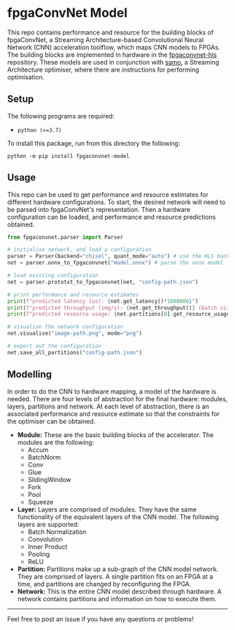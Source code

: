 # fpgaConvNet Model

This repo contains performance and resource for the building blocks of fpgaConvNet, a Streaming Architecture-based Convolutional Neural Network (CNN) acceleration toolflow, which maps CNN models to FPGAs. The building blocks are implemented in hardware in the [fpgaconvnet-hls](https://github.com/AlexMontgomerie/fpgaconvnet-hls) repository. These models are used in conjunction with [samo](https://github.com/AlexMontgomerie/samo), a Streaming Architecture optimiser, where there are instructions for performing optimisation.

## Setup

The following programs are required:

- `python (>=3.7)`

To install this package, run from this directory the following:

```
python -m pip install fpgaconvnet-model
```

## Usage

This repo can be used to get performance and resource estimates for different hardware configurations. To start, the desired network will need to be parsed into fpgaConvNet's representation. Then a hardware configuration can be loaded, and performance and resource predictions obtained.

```python
from fpgaconvnet.parser import Parser

# initialise network, and load a configuration
parser = Parser(backend="chisel", quant_mode="auto") # use the HLS backend with 16-bit fixed-point quantisation
net = parser.onnx_to_fpgaconvnet("model.onnx") # parse the onnx model

# load existing configuration
net = parser.prototxt_to_fpgaconvnet(net, "config-path.json")

# print performance and resource estimates
print(f"predicted latency (us): {net.get_latency()*1000000}")
print(f"predicted throughput (img/s): {net.get_throughput()} (batch size={net.batch_size})")
print(f"predicted resource usage: {net.partitions[0].get_resource_usage()}")

# visualise the network configuration
net.visualise("image-path.png", mode="png")

# export out the configuration
net.save_all_partitions("config-path.json")
```

## Modelling

In order to do the CNN to hardware mapping, a model of the hardware is needed. There are four levels of abstraction for the final hardware: modules, layers, partitions and network. At each level of abstraction, there is an associated performance and resource estimate so that the constraints for the optimiser can be obtained.

- __Module:__ These are the basic building blocks of the accelerator. The modules are the following:
  - Accum
  - BatchNorm
  - Conv
  - Glue
  - SlidingWindow
  - Fork
  - Pool
  - Squeeze
- __Layer:__ Layers are comprised of modules. They have the same functionality of the equivalent layers of the CNN model. The following layers are supported:
  - Batch Normalization
  - Convolution
  - Inner Product
  - Pooling
  - ReLU
- __Partition:__ Partitions make up a sub-graph of the CNN model network. They are comprised of layers. A single partition fits on an FPGA at a time, and partitions are changed by reconfiguring the FPGA.
- __Network:__ This is the entire CNN model described through hardware. A network contains partitions and information on how to execute them.

---

Feel free to post an issue if you have any questions or problems!
